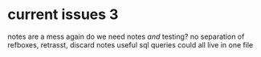 # current issues 3

notes are a mess again
do we need notes _and_ testing? no
separation of refboxes, retrasst, discard notes
useful sql queries could all live in one file

